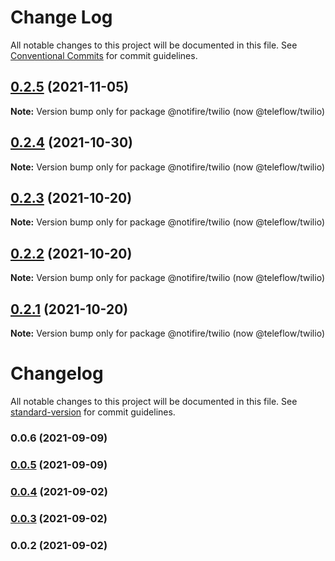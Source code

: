 # Change Log

All notable changes to this project will be documented in this file.
See [Conventional Commits](https://conventionalcommits.org) for commit guidelines.

## [0.2.5](https://github.com/khulnasoft/twilio/compare/v0.2.4...v0.2.5) (2021-11-05)

**Note:** Version bump only for package @notifire/twilio (now @teleflow/twilio)





## [0.2.4](https://github.com/khulnasoft/twilio/compare/v0.2.3...v0.2.4) (2021-10-30)

**Note:** Version bump only for package @notifire/twilio (now @teleflow/twilio)





## [0.2.3](https://github.com/khulnasoft/twilio/compare/v0.2.2...v0.2.3) (2021-10-20)

**Note:** Version bump only for package @notifire/twilio (now @teleflow/twilio)





## [0.2.2](https://github.com/khulnasoft/twilio/compare/v0.1.4...v0.2.2) (2021-10-20)

**Note:** Version bump only for package @notifire/twilio (now @teleflow/twilio)





## [0.2.1](https://github.com/khulnasoft/twilio/compare/v0.1.4...v0.2.1) (2021-10-20)

**Note:** Version bump only for package @notifire/twilio (now @teleflow/twilio)





# Changelog

All notable changes to this project will be documented in this file. See [standard-version](https://github.com/conventional-changelog/standard-version) for commit guidelines.

### 0.0.6 (2021-09-09)

### [0.0.5](https://github.com/khulnasoft/twilio/compare/v0.0.4...v0.0.5) (2021-09-09)

### [0.0.4](https://github.com/scopsy/twilio-email-provider/compare/v0.0.3...v0.0.4) (2021-09-02)

### [0.0.3](https://github.com/scopsy/twilio-email-provider/compare/v0.0.2...v0.0.3) (2021-09-02)

### 0.0.2 (2021-09-02)
